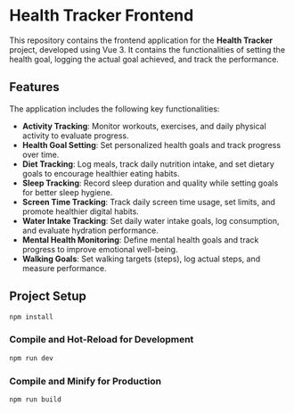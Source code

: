 # Health Tracker Frontend

This repository contains the frontend application for the **Health Tracker** project, developed using Vue 3. It contains the functionalities of setting the health goal, logging the actual goal achieved, and track the performance.

## Features

The application includes the following key functionalities:

- **Activity Tracking**: Monitor workouts, exercises, and daily physical activity to evaluate progress.
- **Health Goal Setting**: Set personalized health goals and track progress over time.
- **Diet Tracking**: Log meals, track daily nutrition intake, and set dietary goals to encourage healthier eating habits.
- **Sleep Tracking**: Record sleep duration and quality while setting goals for better sleep hygiene.
- **Screen Time Tracking**: Track daily screen time usage, set limits, and promote healthier digital habits.
- **Water Intake Tracking**: Set daily water intake goals, log consumption, and evaluate hydration performance.
- **Mental Health Monitoring**: Define mental health goals and track progress to improve emotional well-being.
- **Walking Goals**: Set walking targets (steps), log actual steps, and measure performance.


## Project Setup

```sh
npm install
```

### Compile and Hot-Reload for Development

```sh
npm run dev
```

### Compile and Minify for Production

```sh
npm run build
```

